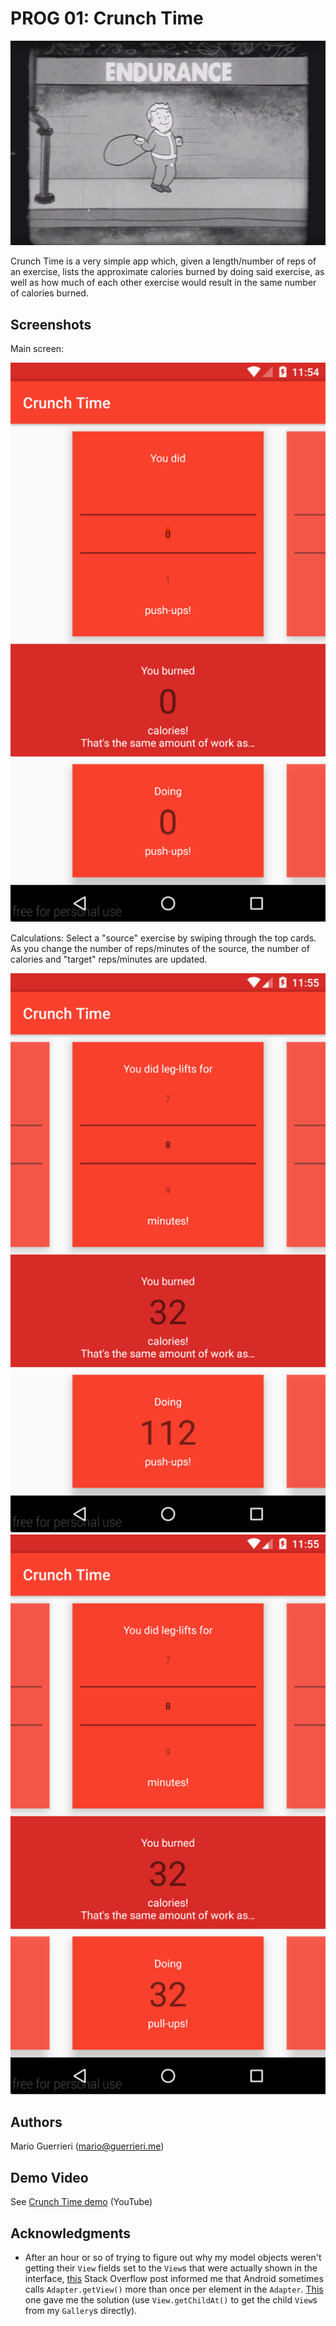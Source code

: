 # PROG 01: Crunch Time

![Endurance! Only one of the things that makes you SPECIAL!](endurance.png)

Crunch Time is a very simple app which, given a length/number of reps of an exercise, lists the approximate calories burned by doing said exercise, as well as how much of each other exercise would result in the same number of calories burned.

## Screenshots

Main screen:

![Screenshot 1](1.png)

Calculations:
Select a "source" exercise by swiping through the top cards.
As you change the number of reps/minutes of the source, the number of calories and "target" reps/minutes are updated.

![Screenshot 2](2.png)
![Screenshot 3](3.png)

## Authors

Mario Guerrieri ([mario@guerrieri.me](mailto:mario@guerrieri.me))

## Demo Video

See [Crunch Time demo](https://www.youtube.com/watch?v=VnfPUK9rdVI) (YouTube)

## Acknowledgments

* After an hour or so of trying to figure out why my model objects weren't getting their `View` fields set to the `View`s that were actually shown in the interface, [this](http://stackoverflow.com/questions/2618272/custom-listview-adapter-getview-method-being-called-multiple-times-and-in-no-co) Stack Overflow post informed me that Android sometimes calls `Adapter.getView()` more than once per element in the `Adapter`. [This](http://stackoverflow.com/a/3727813/2205941) one gave me the solution (use `View.getChildAt()` to get the child `View`s from my `Gallery`s directly).